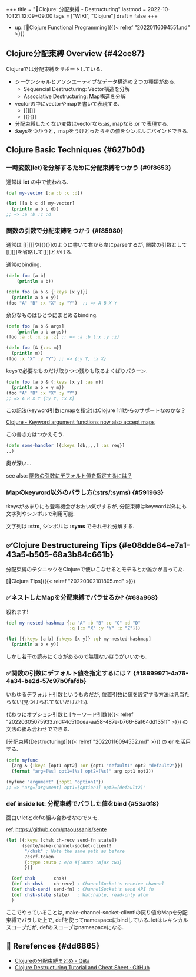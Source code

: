 +++
title = "📝Clojure: 分配束縛 - Destructuring"
lastmod = 2022-10-10T21:12:09+09:00
tags = ["WIKI", "Clojure"]
draft = false
+++

-   up: [📝Clojure Functional Programming]({{< relref "20220116094551.md" >}})


## Clojure分配束縛 Overview {#42ce87}

Clojureでは分配束縛をサポートしている.

-   シーケンシャルとアソシエーティブなデータ構造の２つの種類がある.
    -   Sequencial Destructuring: Vector構造を分解
    -   Associative Destructuring: Map構造を分解
-   vectorの中にvectorやmapを書いて表現する.
    -   [[][]]
    -   [{}{}]
-   分配束縛したくない変数はvectorなら:as,  mapなら:or で表現する.
-   :keysをつかうと，mapをうけとったらその値をシンボルにバインドできる.


## Clojure Basic Techniques {#627b0d}


### 一時変数(let)を分解するために分配束縛をつかう {#9f8653}

通常は **let** の中で使われる.

```clojure
(def my-vector [:a :b :c :d])

(let [[a b c d] my-vector]
  (println a b c d))
;; => :a :b :c :d
```


### 関数の引数で分配束縛をつかう {#f85980}

通常は [[][]]や[{}{}]のように書いて右から左にparseするが, 関数の引数として[[][]]を省略して[[]]とかける.

通常のbinding.

```clojure
(defn foo [a b]
    (println a b))

(defn foo [a b & {:keys [x y]}]
  (println a b x y))
(foo "A" "B" :x "X" :y "Y")  ;; => A B X Y
```

余分なものはひとつにまとめるbinding.

```clojure
(defn foo [a b & args]
    (println a b args))
(foo :a :b :x :y :z) ;; => :a :b (:x :y :z)

(defn foo [& {:as m}]
  (println m))
(foo :x "X" :y "Y") ;; => {:y Y, :x X}
```

keysで必要なものだけ取りつつ残りも取るよくばりパターン.

```clojure
(defn foo [a b & {:keys [x y] :as m}]
  (println a b x y m))
(foo "A" "B" :x "X" :y "Y")
;; => A B X Y {:y Y, :x X}
```

この記法(keyword引数にmapを指定)はClojure 1.11からのサポートなのかな？

[Clojure - Keyword argument functions now also accept maps](https://clojure.org/news/2021/03/18/apis-serving-people-and-programs)

この書き方はつかえそう.

```clojure
(defn some-handler [{:keys [db,,,,] :as req}]
,,)
```

奥が深い...

see also: [関数の引数にデフォルト値を指定するには？](#18999971-4a76-4a34-be2d-57c97b0fafdb)


### Mapのkeyword以外のバラし方(:strs/:syms) {#591963}

:keysがあまりにも登場機会がおおい気がするが, 分配束縛はkeyword以外にも文字列やシンボルで利用可能.

文字列は **:strs**, シンボルは **:syms** でそれぞれ分解する.


## ✅Clojure Destructureing Tips {#e08dde84-e7a1-43a5-b505-68a3b84c661b}

分配束縛のテクニックをClojureで使いこなせるとモテるとか誰かが言ってた.

[📝Clojure Tips]({{< relref "20220302101805.md" >}})


### ✅ネストしたMapを分配束縛でバラせるか? {#68a968}

殺れます!

```clojure
(def my-nested-hashmap {:a "A" :b "B" :c "C" :d "D"
                        :q {:x "X" :y "Y" :z "Z"}})

(let [{:keys [a b] {:keys [x y]} :q} my-nested-hashmap]
  (println a b x y))
```

しかし若干の読みにくさがあるので無理ないほうがいいかも.


### ✅関数の引数にデフォルト値を指定するには？ {#18999971-4a76-4a34-be2d-57c97b0fafdb}

いわゆるデフォルト引数というものだが, 位置引数に値を設定する方法は見当たらない(見つけられてないだけかも).

代わりにオプション引数と [キーワード引数]({{< relref "20220305075933.md#4c510cea-aa58-487e-b766-8a164dd1351f" >}}) の文法の組み合わせでできる.

[分配束縛(Destructuring)]({{< relref "20220116094552.md" >}}) の **or** を活用する.

```clojure
(defn myfunc
  [arg & {:keys [opt1 opt2] :or {opt1 "default1" opt2 "default2"}}]
  (format "arg=[%s] opt1=[%s] opt2=[%s]" arg opt1 opt2))

(myfunc "argument" {:opt1 "option1"})
;; => "arg=[argument] opt1=[option1] opt2=[default2]"
```


### def inside let: 分配束縛でバラした値をbind {#53a0f8}

面白いletとdefの組み合わせなのでメモ.

ref. <https://github.com/ptaoussanis/sente>

```clojure
(let [{:keys [chsk ch-recv send-fn state]}
      (sente/make-channel-socket-client!
       "/chsk" ; Note the same path as before
       ?csrf-token
       {:type :auto ; e/o #{:auto :ajax :ws}
       })]

  (def chsk       chsk)
  (def ch-chsk    ch-recv) ; ChannelSocket's receive channel
  (def chsk-send! send-fn) ; ChannelSocket's send API fn
  (def chsk-state state)   ; Watchable, read-only atom
  )
```

ここでやっていることは, make-channel-socket-client!の戻り値のMapを分配束縛でバラした上で, defを使ってnamespaceにbindしている. letはレキシカルスコープだが, defのスコープはnamespaceになる.


## <span class="org-todo todo _">🔗</span> Rerefences {#dd6865}

-   [Clojureの分配束縛まとめ - Qiita](https://qiita.com/hatappo/items/41f9b3c7495095508a76)
-   [Clojure Destructuring Tutorial and Cheat Sheet · GitHub](https://gist.github.com/john2x/e1dca953548bfdfb9844)
